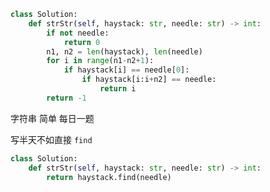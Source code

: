 <!--
 * @Description: 
 * @Autor: Au3C2
 * @Date: 2021-04-20 18:07:01
 * @LastEditors: Au3C2
 * @LastEditTime: 2021-04-20 18:08:59
-->
```python
class Solution:
    def strStr(self, haystack: str, needle: str) -> int:
        if not needle: 
            return 0
        n1, n2 = len(haystack), len(needle)
        for i in range(n1-n2+1):
            if haystack[i] == needle[0]:
                if haystack[i:i+n2] == needle:
                    return i
        return -1
```
字符串 简单 每日一题

写半天不如直接 `find`

```python
class Solution:
    def strStr(self, haystack: str, needle: str) -> int:
        return haystack.find(needle)
```